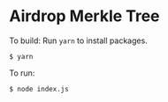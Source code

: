 # Airdrop Merkle Tree

To build:
Run `yarn` to install packages.

```
$ yarn
```

To run:

```
$ node index.js
```
